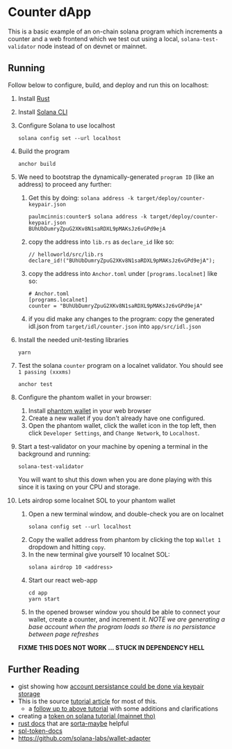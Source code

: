 # Counter dApp

This is a basic example of an on-chain solana program which increments a counter and a web frontend which we test out using a local, `solana-test-validator` node instead of on devnet or mainnet.

## Running

Follow below to configure, build, and deploy and run this on localhost:

1. Install [Rust](https://www.rust-lang.org/tools/install)
1. Install [Solana CLI](https://docs.solana.com/cli/install-solana-cli-tools)
1. Configure Solana to use localhost
   ```
   solana config set --url localhost
   ```
1. Build the program
   ```
   anchor build
   ```
1. We need to bootstrap the dynamically-generated `program ID` (like an address) to proceed any further:

   1. Get this by doing: `solana address -k target/deploy/counter-keypair.json`
      ```
      paulmcinnis:counter$ solana address -k target/deploy/counter-keypair.json
      BUhUbDumryZpuG2XKv8N1saRDXL9pMAKsJz6vGPd9ejA
      ```
   1. copy the address into `lib.rs` as `declare_id` like so:
      ```
      // helloworld/src/lib.rs
      declare_id!("BUhUbDumryZpuG2XKv8N1saRDXL9pMAKsJz6vGPd9ejA");
      ```
   1. copy the address into `Anchor.toml` under `[programs.localnet]` like so:
      ```
      # Anchor.toml
      [programs.localnet]
      counter = "BUhUbDumryZpuG2XKv8N1saRDXL9pMAKsJz6vGPd9ejA"
      ```
   1. if you did make any changes to the program: copy the generated idl.json from `target/idl/counter.json` into `app/src/idl.json`

1. Install the needed unit-testing libraries
   ```
   yarn
   ```
1. Test the solana `counter` program on a localnet validator. You should see `1 passing (xxxms)`
   ```
   anchor test
   ```
1. Configure the phantom wallet in your browser:

   1. Install [phantom wallet](https://phantom.app/download) in your web browser
   1. Create a new wallet if you don't already have one configured.
   1. Open the phantom wallet, click the wallet icon in the top left, then click `Developer Settings`, and `Change Network`, to `Localhost`.

1. Start a test-validator on your machine by opening a terminal in the background and running:
   ```
   solana-test-validator
   ```
   You will want to shut this down when you are done playing with this since it is taxing on your CPU and storage.
1. Lets airdrop some localnet SOL to your phantom wallet

   1. Open a new terminal window, and double-check you are on localnet
      ```
      solana config set --url localhost
      ```
   1. Copy the wallet address from phantom by clicking the top `Wallet 1` dropdown and hitting `copy`.
   1. In the new terminal give yourself 10 localnet SOL:
      ```
      solana airdrop 10 <address>
      ```
   1. Start our react web-app
      ```
      cd app
      yarn start
      ```
   1. In the opened browser window you should be able to connect your wallet, create a counter, and increment it. _NOTE we are generating a base account when the program loads so there is no persistance between page refreshes_

   **FIXME THIS DOES NOT WORK ... STUCK IN DEPENDENCY HELL**

## Further Reading

- gist showing how [account persistance could be done via keypair storage](https://gist.github.com/dabit3/7cbd18b8bc4b495c4831f8674902eb42)
- This is the source [tutorial article](https://dev.to/edge-and-node/the-complete-guide-to-full-stack-solana-development-with-react-anchor-rust-and-phantom-3291) for most of this.
  - a [follow up to above tutorial](https://www.8teapi.com/anchor-tutorial-2-2/) with some additions and clarifications
- creating a [token on solana tutorial (mainnet tho)](https://www.brianfriel.xyz/how-to-create-a-token-on-solana/)
- [rust docs](https://docs.rs/solana-program/latest/solana_program/) that are [sorta-maybe](https://docs.solana.com/developing/clients/rust-api) helpful
- [spl-token-docs](https://spl.solana.com/token)
- https://github.com/solana-labs/wallet-adapter

